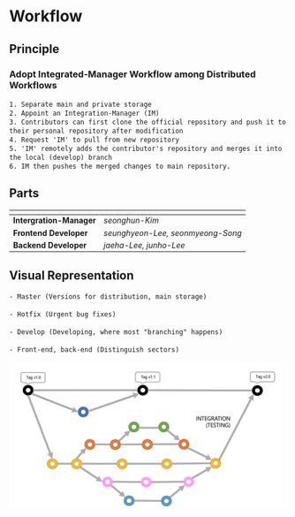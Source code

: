 # Workflow

## Principle

### **Adopt Integrated-Manager Workflow among Distributed Workflows**
	1. Separate main and private storage
	2. Appoint an Integration-Manager (IM)
	3. Contributors can first clone the official repository and push it to their personal repository after modification
	4. Request 'IM' to pull from new repository
	5. 'IM' remotely adds the contributor's repository and merges it into 	the local (develop) branch
	6. IM then pushes the merged changes to main repository.



## Parts
|       <!-- -->           |             <!-- -->                  |
| ------------------------ | ------------------------------------- |
| **Intergration-Manager** |  <i>seonghun-Kim</i>                  |
| **Frontend Developer**   | <i>seunghyeon-Lee, seonmyeong-Song</i>|
| **Backend Developer**    | <i>jaeha-Lee, junho-Lee</i>           |


## Visual Representation

	- Master (Versions for distribution, main storage)

	- Hotfix (Urgent bug fixes)

	- Develop (Developing, where most "branching" happens)

	- Front-end, back-end (Distinguish sectors)

![diagram.png](./image/diagram.png)

